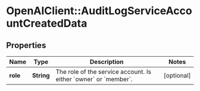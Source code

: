 # OpenAIClient::AuditLogServiceAccountCreatedData

## Properties
Name | Type | Description | Notes
------------ | ------------- | ------------- | -------------
**role** | **String** | The role of the service account. Is either &#x60;owner&#x60; or &#x60;member&#x60;. | [optional] 

